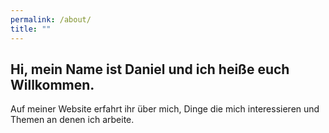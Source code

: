 ```yaml
---
permalink: /about/
title: ""
---
```

## Hi, mein Name ist Daniel und ich heiße euch Willkommen.
<p>
Auf meiner Website erfahrt ihr über mich, Dinge die mich interessieren und Themen  an denen ich arbeite.
</p>